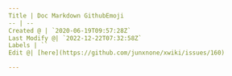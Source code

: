```yaml
---
Title | Doc Markdown GithubEmoji
-- | --
Created @ | `2020-06-19T09:57:28Z`
Last Modify @| `2022-12-22T07:32:58Z`
Labels | ``
Edit @| [here](https://github.com/junxnone/xwiki/issues/160)

---
```


